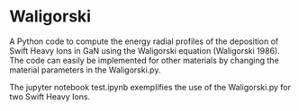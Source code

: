 # Waligorski
A Python code to compute the energy radial profiles of the deposition of Swift Heavy Ions in GaN using the Waligorski equation (Waligorski 1986). The code can easily be implemented for other materials by changing the material parameters in the Waligorski.py. 

The jupyter notebook test.ipynb exemplifies the use of the Waligorski.py for two Swift Heavy Ions.
